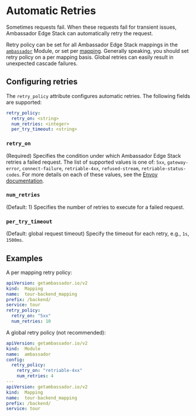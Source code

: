# Automatic Retries

Sometimes requests fail. When these requests fail for transient issues, Ambassador Edge Stack can automatically retry the request.

Retry policy can be set for all Ambassador Edge Stack mappings in the [`ambassador`](/reference/core/ambassador) Module, or set per [mapping](https://www.getambassador.io/reference/mappings#configuring-mappings). Generally speaking, you should set retry policy on a per mapping basis. Global retries can easily result in unexpected cascade failures.

## Configuring retries

The `retry_policy` attribute configures automatic retries. The following fields are supported:
```yaml
retry_policy:
  retry_on: <string>
  num_retries: <integer>
  per_try_timeout: <string>
```

### `retry_on`
(Required) Specifies the condition under which Ambassador Edge Stack retries a failed request. The list of supported values is one of: `5xx`, `gateway-error`, `connect-failure`, `retriable-4xx`, `refused-stream`, `retriable-status-codes`. For more details on each of these values, see the [Envoy documentation](https://www.envoyproxy.io/docs/envoy/v1.9.0/configuration/http_filters/router_filter#x-envoy-retry-on).

### `num_retries`
(Default: 1) Specifies the number of retries to execute for a failed request.

### `per_try_timeout`
(Default: global request timeout) Specify the timeout for each retry, e.g., `1s`, `1500ms`.

## Examples

A per mapping retry policy:

```yaml
apiVersion: getambassador.io/v2
kind:  Mapping
name:  tour-backend_mapping
prefix: /backend/
service: tour
retry_policy:
  retry_on: "5xx"
  num_retries: 10
```

A global retry policy (not recommended):

```yaml
apiVersion: getambassador.io/v2
kind:  Module
name:  ambassador
config:
  retry_policy:
    retry_on: "retriable-4xx"
    num_retries: 4
---
apiVersion: getambassador.io/v2
kind:  Mapping
name:  tour-backend_mapping
prefix: /backend/
service: tour
```


